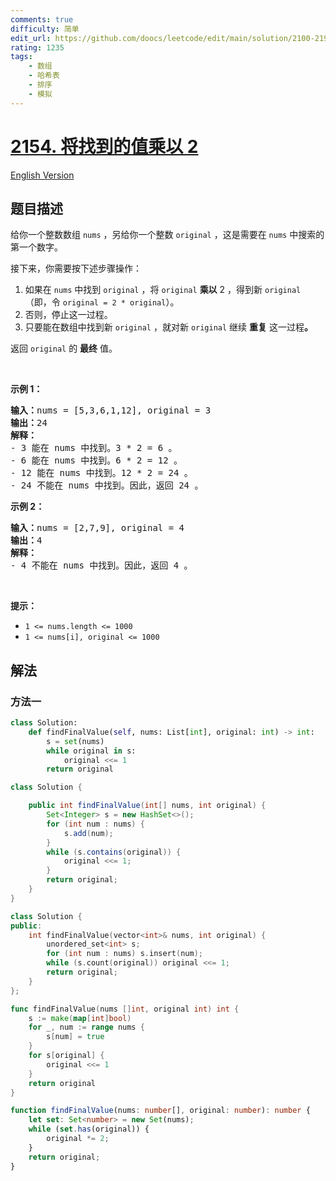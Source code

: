 ```yaml
---
comments: true
difficulty: 简单
edit_url: https://github.com/doocs/leetcode/edit/main/solution/2100-2199/2154.Keep%20Multiplying%20Found%20Values%20by%20Two/README.md
rating: 1235
tags:
    - 数组
    - 哈希表
    - 排序
    - 模拟
---
```


# [2154. 将找到的值乘以 2](https://leetcode.cn/problems/keep-multiplying-found-values-by-two)

[English Version](/solution/2100-2199/2154.Keep%20Multiplying%20Found%20Values%20by%20Two/README_EN.md)

## 题目描述

<!-- 这里写题目描述 -->

<p>给你一个整数数组 <code>nums</code> ，另给你一个整数 <code>original</code> ，这是需要在 <code>nums</code> 中搜索的第一个数字。</p>

<p>接下来，你需要按下述步骤操作：</p>

<ol>
	<li>如果在 <code>nums</code> 中找到 <code>original</code> ，将 <code>original</code>&nbsp;<strong>乘以</strong> 2 ，得到新 <code>original</code>（即，令 <code>original = 2 * original</code>）。</li>
	<li>否则，停止这一过程。</li>
	<li>只要能在数组中找到新 <code>original</code> ，就对新 <code>original</code> 继续 <strong>重复</strong> 这一过程<strong>。</strong></li>
</ol>

<p>返回<em> </em><code>original</code> 的 <strong>最终</strong> 值。</p>

<p>&nbsp;</p>

<p><strong>示例 1：</strong></p>

<pre>
<strong>输入：</strong>nums = [5,3,6,1,12], original = 3
<strong>输出：</strong>24
<strong>解释：</strong> 
- 3 能在 nums 中找到。3 * 2 = 6 。
- 6 能在 nums 中找到。6 * 2 = 12 。
- 12 能在 nums 中找到。12 * 2 = 24 。
- 24 不能在 nums 中找到。因此，返回 24 。
</pre>

<p><strong>示例 2：</strong></p>

<pre>
<strong>输入：</strong>nums = [2,7,9], original = 4
<strong>输出：</strong>4
<strong>解释：</strong>
- 4 不能在 nums 中找到。因此，返回 4 。
</pre>

<p>&nbsp;</p>

<p><strong>提示：</strong></p>

<ul>
	<li><code>1 &lt;= nums.length &lt;= 1000</code></li>
	<li><code>1 &lt;= nums[i], original &lt;= 1000</code></li>
</ul>

## 解法

### 方法一

<!-- tabs:start -->

```python
class Solution:
    def findFinalValue(self, nums: List[int], original: int) -> int:
        s = set(nums)
        while original in s:
            original <<= 1
        return original
```

```java
class Solution {

    public int findFinalValue(int[] nums, int original) {
        Set<Integer> s = new HashSet<>();
        for (int num : nums) {
            s.add(num);
        }
        while (s.contains(original)) {
            original <<= 1;
        }
        return original;
    }
}
```

```cpp
class Solution {
public:
    int findFinalValue(vector<int>& nums, int original) {
        unordered_set<int> s;
        for (int num : nums) s.insert(num);
        while (s.count(original)) original <<= 1;
        return original;
    }
};
```

```go
func findFinalValue(nums []int, original int) int {
	s := make(map[int]bool)
	for _, num := range nums {
		s[num] = true
	}
	for s[original] {
		original <<= 1
	}
	return original
}
```

```ts
function findFinalValue(nums: number[], original: number): number {
    let set: Set<number> = new Set(nums);
    while (set.has(original)) {
        original *= 2;
    }
    return original;
}
```

<!-- tabs:end -->

<!-- end -->
